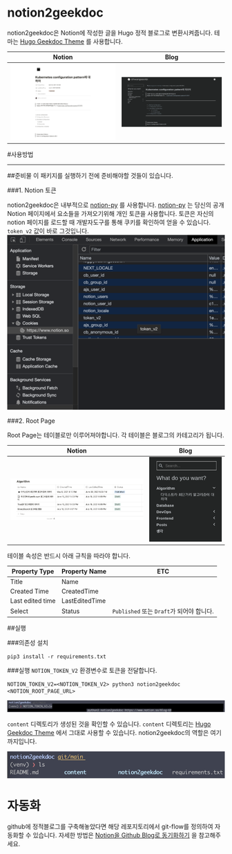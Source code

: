 # notion2geekdoc
notion2geekdoc은 Notion에 작성한 글을 Hugo 정적 블로그로 변환시켜줍니다. 테마는 [Hugo Geekdoc Theme](https://github.com/thegeeklab/hugo-geekdoc) 를 사용합니다.


Notion | Blog
------------ | -------------
![](./readme/image/notion_main.png) | ![](./readme/image/blog_main.png)

#사용방법

---

##준비물
이 패키지를 실행하기 전에 준비해야할 것들이 있습니다.

###1. Notion 토큰

notion2geekdoc은 내부적으로 [notion-py](https://github.com/jamalex/notion-py) 를 사용합니다. [notion-py](https://github.com/jamalex/notion-py) 는 당신의 공개 Notion 페이지에서 요소들을 가져오기위해 개인 토큰을 사용합니다. 토큰은 자신의 notion 페이지를 로드할 때 개발자도구를 통해 쿠키를 확인하여 얻을 수 있습니다. `token_v2` 값이 바로 그것입니다.
![](./readme/image/howtogettoken.png)

###2. Root Page

Root Page는 테이블로만 이루어져야합니다. 각 테이블은 블로그의 카테고리가 됩니다.

Notion | Blog
------------ | -------------
![](./readme/image/rootpage_1.png) | ![](./readme/image/rootpage_2.png)



테이블 속성은 반드시 아래 규칙을 따라야 합니다.

Property Type | Property Name | ETC
------------ | ------------- | -------------
 Title| Name
Created Time | CreatedTime
Last edited time | LastEditedTime
Select |Status  | ```Published``` 또는 ```Draft```가 되어야 합니다.





##실행

###의존성 설치
```
pip3 install -r requirements.txt
```

###실행
`NOTION_TOKEN_V2` 환경변수로 토큰을 전달합니다.
```
NOTION_TOKEN_V2=<NOTION_TOKEN_V2> python3 notion2geekdoc <NOTION_ROOT_PAGE_URL>
```


![](./readme/image/run_1.png)

`content` 디렉토리가 생성된 것을 확인할 수 있습니다. `content` 디렉토리는 [Hugo Geekdoc Theme](https://github.com/thegeeklab/hugo-geekdoc) 에서 그대로 사용할 수 있습니다. notion2geekdoc의 역할은 여기까지입니다.   

![](./readme/image/run_2.png)


# 자동화

github에 정적블로그를 구축해놓았다면 해당 레포지토리에서 git-flow를 정의하여 자동화할 수 있습니다.
자세한 방법은 [Notion을 Github Blog로 동기화하기](https://www.notion.so/hwangseonbi/Notion-Github-Blog-6853b939a45545308ced8fc779a2500e) 을 참고해주세요.